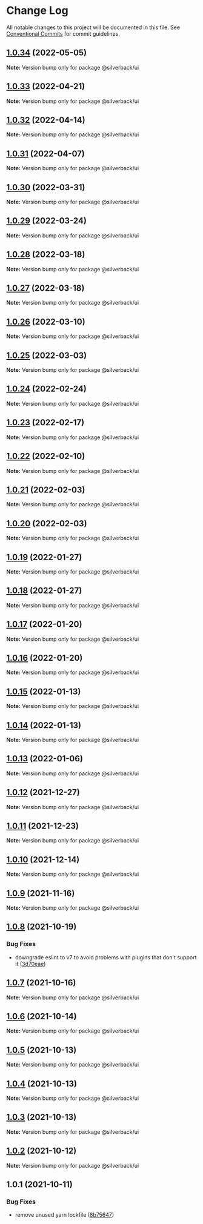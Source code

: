 # Change Log

All notable changes to this project will be documented in this file.
See [Conventional Commits](https://conventionalcommits.org) for commit guidelines.

## [1.0.34](https://github.com/AmazeeLabs/silverback-mono/compare/@silverback/ui@1.0.33...@silverback/ui@1.0.34) (2022-05-05)

**Note:** Version bump only for package @silverback/ui





## [1.0.33](https://github.com/AmazeeLabs/silverback-mono/compare/@silverback/ui@1.0.32...@silverback/ui@1.0.33) (2022-04-21)

**Note:** Version bump only for package @silverback/ui





## [1.0.32](https://github.com/AmazeeLabs/silverback-mono/compare/@silverback/ui@1.0.31...@silverback/ui@1.0.32) (2022-04-14)

**Note:** Version bump only for package @silverback/ui





## [1.0.31](https://github.com/AmazeeLabs/silverback-mono/compare/@silverback/ui@1.0.30...@silverback/ui@1.0.31) (2022-04-07)

**Note:** Version bump only for package @silverback/ui





## [1.0.30](https://github.com/AmazeeLabs/silverback-mono/compare/@silverback/ui@1.0.29...@silverback/ui@1.0.30) (2022-03-31)

**Note:** Version bump only for package @silverback/ui





## [1.0.29](https://github.com/AmazeeLabs/silverback-mono/compare/@silverback/ui@1.0.28...@silverback/ui@1.0.29) (2022-03-24)

**Note:** Version bump only for package @silverback/ui





## [1.0.28](https://github.com/AmazeeLabs/silverback-mono/compare/@silverback/ui@1.0.27...@silverback/ui@1.0.28) (2022-03-18)

**Note:** Version bump only for package @silverback/ui





## [1.0.27](https://github.com/AmazeeLabs/silverback-mono/compare/@silverback/ui@1.0.26...@silverback/ui@1.0.27) (2022-03-18)

**Note:** Version bump only for package @silverback/ui





## [1.0.26](https://github.com/AmazeeLabs/silverback-mono/compare/@silverback/ui@1.0.25...@silverback/ui@1.0.26) (2022-03-10)

**Note:** Version bump only for package @silverback/ui





## [1.0.25](https://github.com/AmazeeLabs/silverback-mono/compare/@silverback/ui@1.0.24...@silverback/ui@1.0.25) (2022-03-03)

**Note:** Version bump only for package @silverback/ui





## [1.0.24](https://github.com/AmazeeLabs/silverback-mono/compare/@silverback/ui@1.0.23...@silverback/ui@1.0.24) (2022-02-24)

**Note:** Version bump only for package @silverback/ui





## [1.0.23](https://github.com/AmazeeLabs/silverback-mono/compare/@silverback/ui@1.0.22...@silverback/ui@1.0.23) (2022-02-17)

**Note:** Version bump only for package @silverback/ui





## [1.0.22](https://github.com/AmazeeLabs/silverback-mono/compare/@silverback/ui@1.0.21...@silverback/ui@1.0.22) (2022-02-10)

**Note:** Version bump only for package @silverback/ui





## [1.0.21](https://github.com/AmazeeLabs/silverback-mono/compare/@silverback/ui@1.0.20...@silverback/ui@1.0.21) (2022-02-03)

**Note:** Version bump only for package @silverback/ui





## [1.0.20](https://github.com/AmazeeLabs/silverback-mono/compare/@silverback/ui@1.0.19...@silverback/ui@1.0.20) (2022-02-03)

**Note:** Version bump only for package @silverback/ui





## [1.0.19](https://github.com/AmazeeLabs/silverback-mono/compare/@silverback/ui@1.0.18...@silverback/ui@1.0.19) (2022-01-27)

**Note:** Version bump only for package @silverback/ui





## [1.0.18](https://github.com/AmazeeLabs/silverback-mono/compare/@silverback/ui@1.0.17...@silverback/ui@1.0.18) (2022-01-27)

**Note:** Version bump only for package @silverback/ui





## [1.0.17](https://github.com/AmazeeLabs/silverback-mono/compare/@silverback/ui@1.0.16...@silverback/ui@1.0.17) (2022-01-20)

**Note:** Version bump only for package @silverback/ui





## [1.0.16](https://github.com/AmazeeLabs/silverback-mono/compare/@silverback/ui@1.0.15...@silverback/ui@1.0.16) (2022-01-20)

**Note:** Version bump only for package @silverback/ui





## [1.0.15](https://github.com/AmazeeLabs/silverback-mono/compare/@silverback/ui@1.0.14...@silverback/ui@1.0.15) (2022-01-13)

**Note:** Version bump only for package @silverback/ui





## [1.0.14](https://github.com/AmazeeLabs/silverback-mono/compare/@silverback/ui@1.0.13...@silverback/ui@1.0.14) (2022-01-13)

**Note:** Version bump only for package @silverback/ui





## [1.0.13](https://github.com/AmazeeLabs/silverback-mono/compare/@silverback/ui@1.0.12...@silverback/ui@1.0.13) (2022-01-06)

**Note:** Version bump only for package @silverback/ui





## [1.0.12](https://github.com/AmazeeLabs/silverback-mono/compare/@silverback/ui@1.0.11...@silverback/ui@1.0.12) (2021-12-27)

**Note:** Version bump only for package @silverback/ui





## [1.0.11](https://github.com/AmazeeLabs/silverback-mono/compare/@silverback/ui@1.0.10...@silverback/ui@1.0.11) (2021-12-23)

**Note:** Version bump only for package @silverback/ui





## [1.0.10](https://github.com/AmazeeLabs/silverback-mono/compare/@silverback/ui@1.0.9...@silverback/ui@1.0.10) (2021-12-14)

**Note:** Version bump only for package @silverback/ui





## [1.0.9](https://github.com/AmazeeLabs/silverback-mono/compare/@silverback/ui@1.0.8...@silverback/ui@1.0.9) (2021-11-16)

**Note:** Version bump only for package @silverback/ui





## [1.0.8](https://github.com/AmazeeLabs/silverback-mono/compare/@silverback/ui@1.0.7...@silverback/ui@1.0.8) (2021-10-19)


### Bug Fixes

* downgrade eslint to v7 to avoid problems with plugins that don't support it ([3d70eae](https://github.com/AmazeeLabs/silverback-mono/commit/3d70eae96f6129a5c68c705c4cc0f801cd0d472d))





## [1.0.7](https://github.com/AmazeeLabs/silverback-mono/compare/@silverback/ui@1.0.6...@silverback/ui@1.0.7) (2021-10-16)

**Note:** Version bump only for package @silverback/ui





## [1.0.6](https://github.com/AmazeeLabs/silverback-mono/compare/@silverback/ui@1.0.5...@silverback/ui@1.0.6) (2021-10-14)

**Note:** Version bump only for package @silverback/ui





## [1.0.5](https://github.com/AmazeeLabs/silverback-mono/compare/@silverback/ui@1.0.4...@silverback/ui@1.0.5) (2021-10-13)

**Note:** Version bump only for package @silverback/ui





## [1.0.4](https://github.com/AmazeeLabs/silverback-mono/compare/@silverback/ui@1.0.3...@silverback/ui@1.0.4) (2021-10-13)

**Note:** Version bump only for package @silverback/ui





## [1.0.3](https://github.com/AmazeeLabs/silverback-mono/compare/@silverback/ui@1.0.2...@silverback/ui@1.0.3) (2021-10-13)

**Note:** Version bump only for package @silverback/ui





## [1.0.2](https://github.com/AmazeeLabs/silverback-mono/compare/@silverback/ui@1.0.1...@silverback/ui@1.0.2) (2021-10-12)

**Note:** Version bump only for package @silverback/ui





## 1.0.1 (2021-10-11)


### Bug Fixes

* remove unused yarn lockfile ([8b75647](https://github.com/AmazeeLabs/silverback-mono/commit/8b756476572b533e9401b56206bca5d8c1af97b4))
